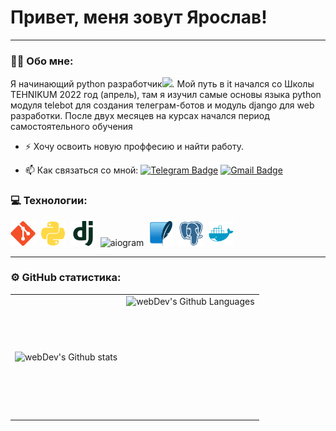 
# Привет, меня зовут Ярослав!

---

### :raising_hand_man: Обо мне:

Я начинающий python разработчик<img src="https://i.gifer.com/5TMy.gif" width="20px">. Мой путь в it начался со Школы TEHNIKUM 2022 год (апрель), там я изучил самые основы языка python модуля telebot для создания телеграм-ботов и модуль django для web разработки. После двух месяцев на курсах начался период самостоятельного обучения

- :zap: Хочу освоить новую проффесию и найти работу.

- :mailbox: Как связаться со мной: [![Telegram Badge](https://img.shields.io/badge/-yaroslav_540-blue?style=flat&logo=Telegram&logoColor=white)](https://t.me/yaroslav_540) [![Gmail Badge](https://img.shields.io/badge/-Gmail-red?style=flat&logo=Gmail&logoColor=white)](mailto:yaroslav.orlov1995@gmail.com)


### 💻 Технологии:

<div>
  <img src="https://github.com/devicons/devicon/blob/master/icons/git/git-original.svg" title="git" alt="git" width="40" height="40"/>&nbsp
  <img src="https://github.com/devicons/devicon/blob/master/icons/python/python-plain.svg" title="python" alt="python" width="40" height="40"/>&nbsp
  <img src="https://github.com/devicons/devicon/blob/master/icons/django/django-plain.svg" title="django" alt="django" width="40" height="40"/>&nbsp
  <img src="https://docs.aiogram.dev/en/latest/_static/logo.png" width="40" height="40" title="aiogram" alt="aiogram"/>&nbsp
  <img src="https://github.com/devicons/devicon/blob/master/icons/sqlite/sqlite-original.svg" width="40" height="40"  title="sqlite" alt="sqlite"/>&nbsp
  <img src="https://github.com/devicons/devicon/blob/master/icons/postgresql/postgresql-plain.svg" title="postgresql" width="40" height="40" alt="postgresql"/>&nbsp
  <img src="https://github.com/devicons/devicon/blob/master/icons/docker/docker-plain.svg" width="40" height="40" title="docker" alt="docker"/>&nbsp


</div>

---

### ⚙️ GitHub статистика:

<table>
  <tr>
    <td>
      <img align="left" src="http://github-readme-streak-stats.herokuapp.com?user=YaroslavOrlov95&theme=dark&background=000000" alt="webDev's Github stats" />
    </td>
    <td>
      <img height="195px" align="right" alt="webDev's Github Languages" src="https://github-readme-stats-sigma-five.vercel.app/api/top-langs/?username=YaroslavOrlov95&layout=compact&layout=compact&theme=vision-friendly-dark" />
    </td>
  </tr>
</table>
